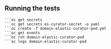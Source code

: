```docker build -t <artifact domain.name>:5000/domain-elastic-curator .
```
```docker push <artifact domain.name>:5000/domain-elastic-curator
```
## Running the tests
```oc create -f domain-curator-secret.yml
```oc get secrets
```oc get secrets es-curator-secret -o yaml
```oc create -f domain-elastic-curator-pod.yml
```oc get events
```oc rsh domain-elastic-curator-pod
```oc logs domain-elastic-curator-pod
```
